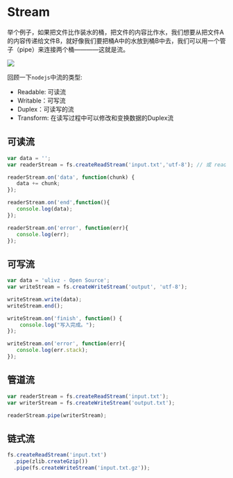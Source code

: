 # Stream

举个例子，如果把文件比作装水的桶，把文件的内容比作水，我们想要从把文件A的内容传递给文件B，就好像我们要把桶A中的水放到桶B中去，我们可以用一个管子（pipe）来连接两个桶————这就是流。

![](img/img-01.png)

回顾一下`nodejs`中流的类型:

- Readable: 可读流
- Writable：可写流
- Duplex：可读写的流
- Transform: 在读写过程中可以修改和变换数据的Duplex流

## 可读流

```js
var data = '';
var readerStream = fs.createReadStream('input.txt','utf-8'); // 或 readerStream.setEncoding('UTF8');

readerStream.on('data', function(chunk) {
   data += chunk;
});

readerStream.on('end',function(){
   console.log(data);
});

readerStream.on('error', function(err){
   console.log(err);
});
```
    
## 可写流 
   
```js
var data = 'ulivz - Open Source';
var writeStream = fs.createWriteStream('output', 'utf-8');

writeStream.write(data);
writeStream.end();

writeStream.on('finish', function() {
    console.log("写入完成。");
});

writeStream.on('error', function(err){
   console.log(err.stack);
});
```   

## 管道流

```js
var readerStream = fs.createReadStream('input.txt');
var writerStream = fs.createWriteStream('output.txt');

readerStream.pipe(writerStream);
```

## 链式流

```js
fs.createReadStream('input.txt')
  .pipe(zlib.createGzip())
  .pipe(fs.createWriteStream('input.txt.gz'));
```